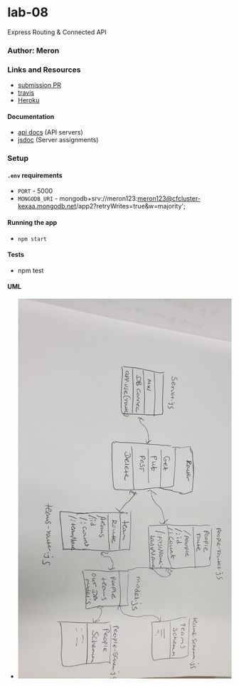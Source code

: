 # lab-08
Express Routing &amp; Connected API

### Author: Meron

### Links and Resources
* [submission PR](https://github.com/meron-401n14/lab-08/pull/2)
* [travis](https://www.travis-ci.com/meron-401n14/lab-08)
* [Heroku](https://lab-08.herokuapp.com/)

#### Documentation
* [api docs](http://xyz.com) (API servers)
* [jsdoc](http://xyz.com) (Server assignments)
### Setup
#### `.env` requirements
* `PORT` - 5000
* `MONGODB_URI` - mongodb+srv://meron123:meron123@cfcluster-kexaa.mongodb.net/app2?retryWrites=true&w=majority';

#### Running the app
* `npm start`

  
#### Tests
* npm test

#### UML
* ![People-Team](lab-08.jpg)






